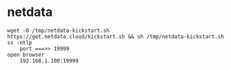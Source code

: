 # netdata
    wget -O /tmp/netdata-kickstart.sh https://get.netdata.cloud/kickstart.sh && sh /tmp/netdata-kickstart.sh
    ss -ntlp
        port ===>> 19999
    open browser
        192.168.1.100:19999




